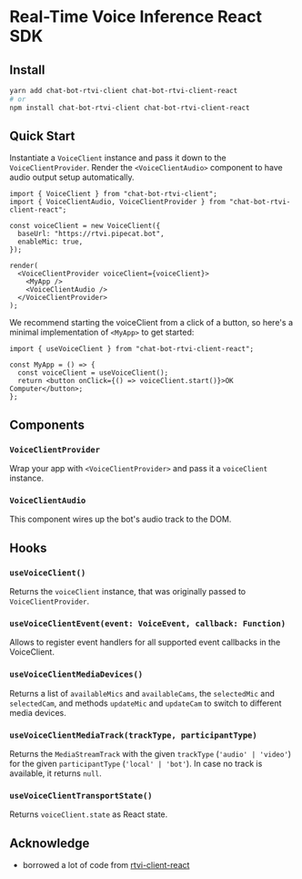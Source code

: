 # Real-Time Voice Inference React SDK

## Install

```bash
yarn add chat-bot-rtvi-client chat-bot-rtvi-client-react
# or
npm install chat-bot-rtvi-client chat-bot-rtvi-client-react
```

## Quick Start

Instantiate a `VoiceClient` instance and pass it down to the `VoiceClientProvider`. Render the `<VoiceClientAudio>` component to have audio output setup automatically.

```tsx
import { VoiceClient } from "chat-bot-rtvi-client";
import { VoiceClientAudio, VoiceClientProvider } from "chat-bot-rtvi-client-react";

const voiceClient = new VoiceClient({
  baseUrl: "https://rtvi.pipecat.bot",
  enableMic: true,
});

render(
  <VoiceClientProvider voiceClient={voiceClient}>
    <MyApp />
    <VoiceClientAudio />
  </VoiceClientProvider>
);
```

We recommend starting the voiceClient from a click of a button, so here's a minimal implementation of `<MyApp>` to get started:

```tsx
import { useVoiceClient } from "chat-bot-rtvi-client-react";

const MyApp = () => {
  const voiceClient = useVoiceClient();
  return <button onClick={() => voiceClient.start()}>OK Computer</button>;
};
```

## Components

### `VoiceClientProvider`

Wrap your app with `<VoiceClientProvider>` and pass it a `voiceClient` instance.

### `VoiceClientAudio`

This component wires up the bot's audio track to the DOM.

## Hooks

### `useVoiceClient()`

Returns the `voiceClient` instance, that was originally passed to `VoiceClientProvider`.

### `useVoiceClientEvent(event: VoiceEvent, callback: Function)`

Allows to register event handlers for all supported event callbacks in the VoiceClient.

### `useVoiceClientMediaDevices()`

Returns a list of `availableMics` and `availableCams`, the `selectedMic` and `selectedCam`, and methods `updateMic` and `updateCam` to switch to different media devices.

### `useVoiceClientMediaTrack(trackType, participantType)`

Returns the `MediaStreamTrack` with the given `trackType` (`'audio' | 'video'`) for the given `participantType` (`'local' | 'bot'`). In case no track is available, it returns `null`.

### `useVoiceClientTransportState()`

Returns `voiceClient.state` as React state.

## Acknowledge

- borrowed a lot of code from [rtvi-client-react](https://github.com/rtvi-ai/rtvi-client-web/tree/main/rtvi-client-react)
